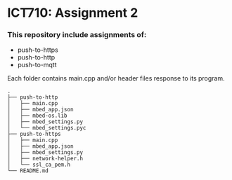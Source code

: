 # ICT710: Assignment 2

### This repository include assignments of:

- push-to-https
- push-to-http
- push-to-mqtt


Each folder contains main.cpp and/or header files response to its program.


```
.
├── push-to-http
│   ├── main.cpp
│   ├── mbed_app.json
│   ├── mbed-os.lib
│   ├── mbed_settings.py
│   └── mbed_settings.pyc
├── push-to-https
│   ├── main.cpp
│   ├── mbed_app.json
│   ├── mbed_settings.py
│   ├── network-helper.h
│   └── ssl_ca_pem.h
└── README.md
```
